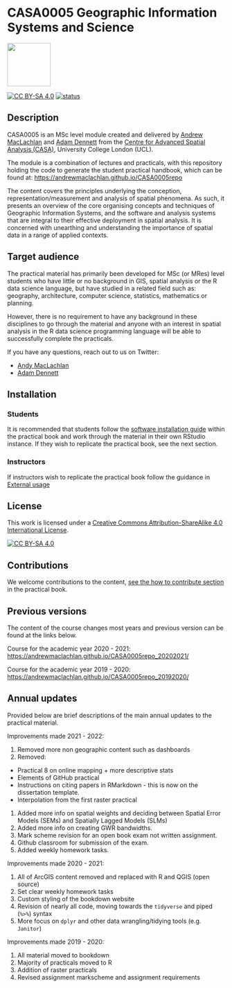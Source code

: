 # CASA0005 Geographic Information Systems and Science

<img src="general_images/casa_logo.jpg" width="100" >

[![CC BY-SA 4.0][cc-by-sa-shield]][cc-by-sa] [![status](https://jose.theoj.org/papers/a05734775775d1ef968e582ce9a7cb17/status.svg)](https://jose.theoj.org/papers/a05734775775d1ef968e582ce9a7cb17)

## Description

CASA0005 is an MSc level module created and delivered by [Andrew MacLachlan](https://twitter.com/andymaclachlan) and [Adam Dennett](https://twitter.com/adam_dennett) from the [Centre for Advanced Spatial Analysis (CASA)](https://www.ucl.ac.uk/bartlett/casa/), University College London (UCL).  

The module is a combination of lectures and practicals, with this repository holding the code to generate the student practical handbook, which can be found at: https://andrewmaclachlan.github.io/CASA0005repo

The content covers the principles underlying the conception, representation/measurement and analysis of spatial phenomena. As such, it presents an overview of the core organising concepts and techniques of Geographic Information Systems, and the software and analysis systems that are integral to their effective deployment in spatial analysis. It is concerned with unearthing and understanding the importance of spatial data in a range of applied contexts.

## Target audience

The practical material has primarily been developed for MSc (or MRes) level students who have little or no background in GIS, spatial analysis or the R data science language, but have studied in a related field such as: geography, architecture, computer science, statistics, mathematics or planning.

However, there is no requirement to have any background in these disciplines to go through the material and anyone with an interest in spatial analysis in the R data science programming language will be able to successfully complete the practicals. 

If you have any questions, reach out to us on Twitter:

* [Andy MacLachlan](https://twitter.com/andymaclachlan)
* [Adam Dennett](https://twitter.com/adam_dennett)

## Installation 

### Students

It is recommended that students follow the [software installation guide](https://andrewmaclachlan.github.io/CASA0005repo/software-installation.html) within the practical book and work through the material in their own RStudio instance. If they wish to replicate the practical book, see the next section.

### Instructors 

If instructors wish to replicate the practical book follow the guidance in [External usage](https://andrewmaclachlan.github.io/CASA0005repo/external-usage.html#external-usage) 

## License

This work is licensed under a
[Creative Commons Attribution-ShareAlike 4.0 International License][cc-by-sa].

[![CC BY-SA 4.0][cc-by-sa-image]][cc-by-sa]

[cc-by-sa]: http://creativecommons.org/licenses/by-sa/4.0/
[cc-by-sa-image]: https://licensebuttons.net/l/by-sa/4.0/88x31.png
[cc-by-sa-shield]: https://img.shields.io/badge/License-CC%20BY--SA%204.0-lightgrey.svg

## Contributions

We welcome contributions to the content, [see the how to contribute section](https://andrewmaclachlan.github.io/CASA0005repo/external-usage.html#how-to-contribute) in the practical book.

## Previous versions

The content of the course changes most years and previous version can be found at the links below.

Course for the academic year 2020 - 2021: https://andrewmaclachlan.github.io/CASA0005repo_20202021/

Course for the academic year 2019 - 2020: https://andrewmaclachlan.github.io/CASA0005repo_20192020/

## Annual updates

Provided below are brief descriptions of the main annual updates to the practical material.

Improvements made 2021 - 2022:

1. Removed more non geographic content such as dashboards
1. Removed:
  * Practical 8 on online mapping + more descriptive stats
  * Elements of GitHub practical 
  * Instructions on citing papers in RMarkdown - this is now on the dissertation template. 
  * Interpolation from the first raster practical 
1. Added more info on spatial weights and deciding between Spatial Error Models (SEMs) and Spatially Lagged Models (SLMs)
1. Added more info on creating GWR bandwidths. 
1. Mark scheme revision for an open book exam not written assignment.
1. Github classroom for submission of the exam.
1. Added weekly homework tasks.

Improvements made 2020 - 2021:

1. All of ArcGIS content removed and replaced with R and QGIS (open source)
1. Set clear weekly homework tasks 
1. Custom styling of the bookdown website
1. Revision of nearly all code, moving towards the `tidyverse` and piped (`%>%`) syntax
1. More focus on `dplyr` and other data wrangling/tidying tools (e.g. `Janitor`)

Improvements made 2019 - 2020:

1. All material moved to bookdown
1. Majority of practicals moved to R
1. Addition of raster practicals
1. Revised assignment markscheme and assignment requirements 
